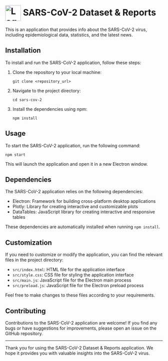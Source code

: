 <h1>
 <img src="https://content.presspage.com/uploads/1369/1920_sars-cov-2-without-background.png?10000" alt="Logo" style="width: 50px; height: 50px; vertical-align: middle;"> 
SARS-CoV-2 Dataset & Reports
</h1>

This is an application that provides info about the SARS-CoV-2 virus, including epidemiological data, statistics, and the latest news.

## Installation

To install and run the SARS-CoV-2 application, follow these steps:

1. Clone the repository to your local machine:
   ```
   git clone <repository_url>
   ```

2. Navigate to the project directory:
   ```
   cd sars-cov-2
   ```

3. Install the dependencies using npm:
   ```
   npm install
   ```

## Usage

To start the SARS-CoV-2 application, run the following command:
```
npm start
```

This will launch the application and open it in a new Electron window.

## Dependencies

The SARS-CoV-2 application relies on the following dependencies:

- Electron: Framework for building cross-platform desktop applications
- Plotly: Library for creating interactive and customizable plots
- DataTables: JavaScript library for creating interactive and responsive tables

These dependencies are automatically installed when running `npm install`.

## Customization

If you need to customize or modify the application, you can find the relevant files in the project directory:

- `src/index.html`: HTML file for the application interface
- `src/style.css`: CSS file for styling the application interface
- `src/main.js`: JavaScript file for the Electron main process
- `src/preload.js`: JavaScript file for the Electron preload process

Feel free to make changes to these files according to your requirements.

## Contributing

Contributions to the SARS-CoV-2 application are welcome! If you find any bugs or have suggestions for improvements, please open an issue on the GitHub repository.


---

Thank you for using the SARS-CoV-2 Dataset & Reports application. We hope it provides you with valuable insights into the SARS-CoV-2 virus.
